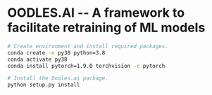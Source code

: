 # OODLES.AI -- A framework to facilitate retraining of ML models

```bash
# Create environment and install required packages.
conda create -n py38 python=3.8
conda activate py38
conda install pytorch=1.9.0 torchvision -c pytorch

# Install the Oodles.ai package.
python setup.py install
```